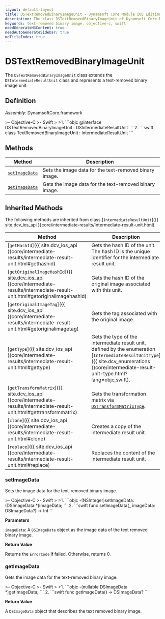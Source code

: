 ```yaml
---
layout: default-layout
title: DSTextRemovedBinaryImageUnit - Dynamsoft Core Module iOS Edition API Reference
description: The class DSTextRemovedBinaryImageUnit of Dynamsoft Core Module represents a unit that contains a text-removed binary image.
keywords: text-removed binary image, objective-c, swift
needGenerateH3Content: true
needAutoGenerateSidebar: true
noTitleIndex: true
---
```


# DSTextRemovedBinaryImageUnit

The `DSTextRemovedBinaryImageUnit` class extends the `DSIntermediateResultUnit` class and represents a text-removed binary image unit.

## Definition

*Assembly:* DynamsoftCore.framework

<div class="sample-code-prefix"></div>
>- Objective-C
>- Swift
>
>1. 
```objc
@interface DSTextRemovedBinaryImageUnit : DSIntermediateResultUnit
```
2. 
```swift
class TextRemovedBinaryImageUnit : IntermediateResultUnit
```

## Methods

| Method | Description |
|------- |-------------|
| [`setImageData`](#setimagedata) | Sets the image data for the text-removed binary image. |
| [`getImageData`](#getimagedata) | Gets the image data for the text-removed binary image. |

## Inherited Methods

The following methods are inherited from class [`IntermediateResultUnit`]({{ site.dcv_ios_api }}core/intermediate-results/intermediate-result-unit.html).

| Method | Description |
|------- |-------------|
| [`getHashId`]({{ site.dcv_ios_api }}core/intermediate-results/intermediate-result-unit.html#gethashid) | Gets the hash ID of the unit. The hash ID is the unique identifier for the intermediate result unit. |
| [`getOriginalImageHashId`]({{ site.dcv_ios_api }}core/intermediate-results/intermediate-result-unit.html#getoriginalimagehashid) | Gets the hash ID of the original image associated with this unit. |
| [`getOriginalImageTag`]({{ site.dcv_ios_api }}core/intermediate-results/intermediate-result-unit.html#getoriginalimagetag) | Gets the tag associated with the original image. |
| [`getType`]({{ site.dcv_ios_api }}core/intermediate-results/intermediate-result-unit.html#gettype) | Gets the type of the intermediate result unit, defined by the enumeration [`IntermediateResultUnitType`]({{ site.dcv_enumerations }}core/intermediate-result-unit-type.html?lang=objc,swift). |
| [`getTransformMatrix`]({{ site.dcv_ios_api }}core/intermediate-results/intermediate-result-unit.html#gettransformmatrix) | Gets the transformation matrix via [`DSTransformMatrixType`]({{site.dcv_enumerations}}/core/transform-matrix-type.html). |
| [`clone`]({{ site.dcv_ios_api }}core/intermediate-results/intermediate-result-unit.html#clone) | Creates a copy of the intermediate result unit. |
| [`replace`]({{ site.dcv_ios_api }}core/intermediate-results/intermediate-result-unit.html#replace) | Replaces the content of the intermediate result unit. |

### setImageData

Sets the image data for the text-removed binary image.

<div class="sample-code-prefix"></div>
>- Objective-C
>- Swift
>
>1. 
```objc
-(NSInteger)setImageData:(DSImageData *)imageData;
```
2. 
```swift
func setImageData(_ imageData: DSImageData?) -> Int
```

**Parameters**

`imageData`: A `DSImageData` object as the image data of the text removed binary image.

**Return Value**

Returns the `ErrorCode` if failed. Otherwise, returns 0.

### getImageData

Gets the image data for the text-removed binary image.

<div class="sample-code-prefix"></div>
>- Objective-C
>- Swift
>
>1. 
```objc
-(nullable DSImageData *)getImageData;
```
2. 
```swift
func getImageData() -> DSImageData?
```

**Return Value**

A `DSImageData` object that describes the text removed binary image.
